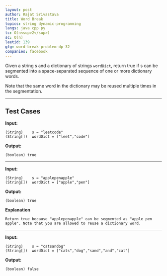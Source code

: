 ```yaml
---
layout: post
author: Rajat Srivastava
title: Word Break
topics: string dynamic-programming
langs: java cpp py
tc: O(n<sup>2</sup>)
sc: O(n)
leetid: 139
gfg: word-break-problem-dp-32
companies: facebook
---
```


Given a string s and a dictionary of strings `wordDict`, return true if s can be segmented into a space-separated sequence of one or more dictionary words.

Note that the same word in the dictionary may be reused multiple times in the segmentation.

---
## Test Cases

**Input:**

    (String)    s = "leetcode"
    (String[])  wordDict = ["leet","code"]

**Output:**

    (boolean) true

---

**Input:**

    (String)    s = "applepenapple"
    (String[])  wordDict = ["apple","pen"]

**Output:**

    (boolean) true

**Explanation**

    Return true because "applepenapple" can be segmented as "apple pen apple". Note that you are allowed to reuse a dictionary word.

---

**Input:**

    (String)    s = "catsandog"
    (String[])  wordDict = ["cats","dog","sand","and","cat"]

**Output:**

    (boolean) false